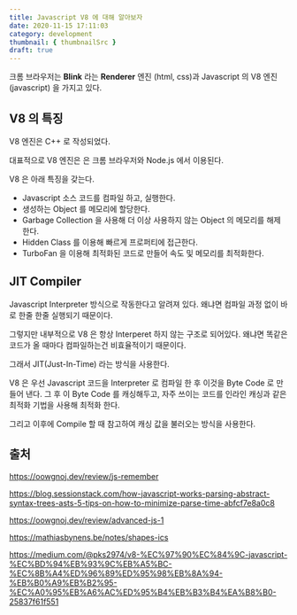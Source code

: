```yaml
---
title: Javascript V8 에 대해 알아보자
date: 2020-11-15 17:11:03
category: development
thumbnail: { thumbnailSrc }
draft: true
---
```


크롬 브라우저는 **Blink** 라는 **Renderer** 엔진 (html, css)과 Javascript 의 V8 엔진(javascript) 을 가지고 있다.

## V8 의 특징

V8 엔진은 C++ 로 작성되었다.

대표적으로 V8 엔진은 은 크롬 브라우저와 Node.js 에서 이용된다.

V8 은 아래 특징을 갖는다.

- Javascript 소스 코드를 컴파일 하고, 실행한다.
- 생성하는 Object 를 메모리에 할당한다.
- Garbage Collection 을 사용해 더 이상 사용하지 않는 Object 의 메모리를 해제한다.
- Hidden Class 를 이용해 빠르게 프로퍼티에 접근한다.
- TurboFan 을 이용해 최적화된 코드로 만들어 속도 및 메모리를 최적화한다.

## JIT Compiler

Javascript Interpreter 방식으로 작동한다고 알려져 있다. 왜냐면 컴파일 과정 없이 바로 한줄 한줄 실행되기 때문이다.

그렇지만 내부적으로 V8 은 항상 Interperet 하지 않는 구조로 되어있다. 왜냐면 똑같은 코드가 올 때마다 컴파일하는건 비효율적이기 때문이다.

그래서 JIT(Just-In-Time) 라는 방식을 사용한다.

V8 은 우선 Javascript 코드을 Interpreter 로 컴파일 한 후 이것을 Byte Code 로 만들어 낸다. 그 후 이 Byte Code 를 캐싱해두고, 자주 쓰이는 코드를 인라인 캐싱과 같은 최적화 기법을 사용해 최적화 한다.

그리고 이후에 Compile 할 때 참고하여 캐싱 값을 불러오는 방식을 사용한다.

## 출처

https://oowgnoj.dev/review/js-remember

https://blog.sessionstack.com/how-javascript-works-parsing-abstract-syntax-trees-asts-5-tips-on-how-to-minimize-parse-time-abfcf7e8a0c8

https://oowgnoj.dev/review/advanced-js-1

https://mathiasbynens.be/notes/shapes-ics

https://medium.com/@pks2974/v8-%EC%97%90%EC%84%9C-javascript-%EC%BD%94%EB%93%9C%EB%A5%BC-%EC%8B%A4%ED%96%89%ED%95%98%EB%8A%94-%EB%B0%A9%EB%B2%95-%EC%A0%95%EB%A6%AC%ED%95%B4%EB%B3%B4%EA%B8%B0-25837f61f551
